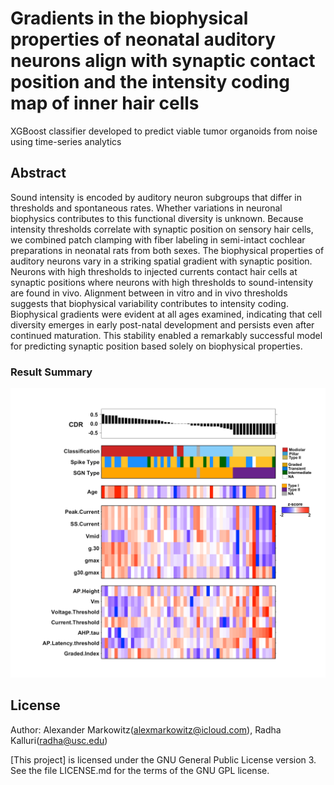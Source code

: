 # Gradients in the biophysical properties of neonatal auditory neurons align with synaptic contact position and the intensity coding map of inner hair cells

XGBoost classifier developed to predict viable tumor organoids from noise using time-series analytics

## Abstract
Sound intensity is encoded by auditory neuron subgroups that differ in thresholds and spontaneous rates. Whether variations in neuronal biophysics contributes to this functional diversity is unknown. Because intensity thresholds correlate with synaptic position on sensory hair cells, we combined patch clamping with fiber labeling in semi-intact cochlear preparations in neonatal rats from both sexes. The biophysical properties of auditory neurons vary in a striking spatial gradient with synaptic position. Neurons with high thresholds to injected currents contact hair cells at synaptic positions where neurons with high thresholds to sound-intensity are found in vivo. Alignment between in vitro and in vivo thresholds suggests that biophysical variability contributes to intensity coding. Biophysical gradients were evident at all ages examined, indicating that cell diversity emerges in early post-natal development and persists even after continued maturation. This stability enabled a remarkably successful model for predicting synaptic position based solely on biophysical properties.

### Result Summary
![Alt text](Results/SGN.landscape.png)

## License

Author: Alexander Markowitz(alexmarkowitz@icloud.com), Radha Kalluri(radha@usc.edu)

[This project] is licensed under the GNU General Public License version 3. See the file LICENSE.md for the terms of the GNU GPL license.
